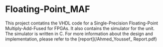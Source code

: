 # Floating-Point_MAF

This project contatins the VHDL code for a Single-Precision Floating-Point Multiply-Add-Fused for FPGAs. It also contains the simulator for the unit. The simulator is written in C. For more information about the design and implementation, please refer to the [report](/Ahmed_Youssef_
Report.pdf)
